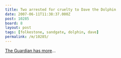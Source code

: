 ```yaml
---
title: Two arrested for cruelty to Dave the Dolphin
date: 2007-06-11T11:38:37.000Z
post: 10285
board: 8
layout: post
tags: [folkestone, sandgate, dolphin, dave]
permalink: /m/10285/
---
```

<a href="http://www.guardian.co.uk/uklatest/story/0,,-6697738,00.html">The Guardian has more</a>...
